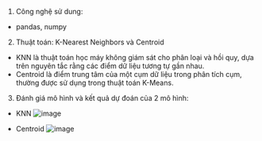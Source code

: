 1. Công nghệ sử dung:
- pandas, numpy

2. Thuật toán: K-Nearest Neighbors và Centroid
- KNN là thuật toán học máy không giám sát cho phân loại và hồi quy, dựa trên nguyên tắc rằng các điểm dữ liệu tương tự gần nhau.
- Centroid là điểm trung tâm của một cụm dữ liệu trong phân tích cụm, thường được sử dụng trong thuật toán K-Means.

3. Đánh giá mô hình và kết quả dự đoán của 2 mô hình:
- KNN
![image](https://github.com/user-attachments/assets/524c8194-c1ac-4bf0-8f9c-e5b92877115b)

- Centroid
![image](https://github.com/user-attachments/assets/f67f607f-4cef-424b-b33e-6f6dc0df6769)
